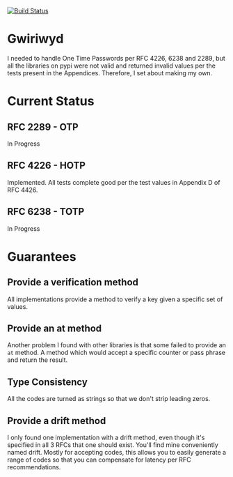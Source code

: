 [![Build Status](https://travis-ci.org/ccubed/Gwiriwyd.svg?branch=master)](https://travis-ci.org/ccubed/Gwiriwyd)
# Gwiriwyd
I needed to handle One Time Passwords per RFC 4226, 6238 and 2289, but all the libraries on pypi were not valid and returned invalid values per the tests present in the Appendices. Therefore, I set about making my own.

# Current Status
## RFC 2289 - OTP
In Progress

## RFC 4226 - HOTP
Implemented. All tests complete good per the test values in Appendix D of RFC 4426.

## RFC 6238 - TOTP
In Progress

# Guarantees
## Provide a verification method
All implementations provide a method to verify a key given a specific set of values.

## Provide an at method
Another problem I found with other libraries is that some failed to provide an `at` method. A method which would accept a specific counter or pass phrase and return the result.

## Type Consistency
All the codes are turned as strings so that we don't strip leading zeros.

## Provide a drift method
I only found one implementation with a drift method, even though it's specified in all 3 RFCs that one should exist. You'll find mine conveniently named drift. Mostly for accepting codes, this allows you to easily generate a range of codes so that you can compensate for latency per RFC recommendations.

